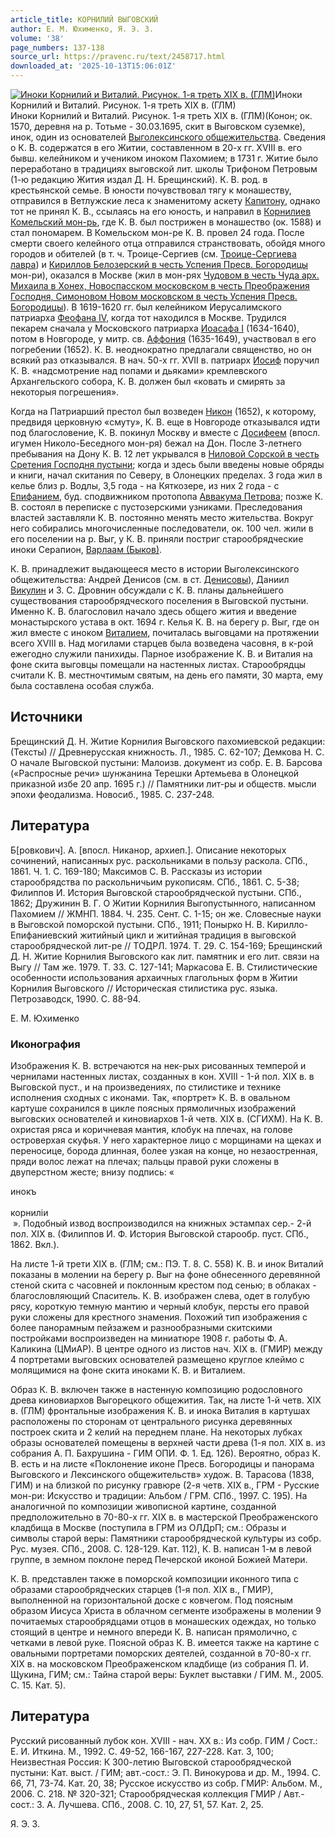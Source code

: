 ```yaml
---
article_title: КОРНИЛИЙ ВЫГОВСКИЙ
author: Е. М. Юхименко, Я. Э. З.
volume: '38'
page_numbers: 137-138
source_url: https://pravenc.ru/text/2458717.html
downloaded_at: '2025-10-13T15:06:01Z'
---
```


[![Иноки Корнилий и Виталий. Рисунок. 1-я треть XIX в. (ГЛМ)](https://pravenc.ru/data/2019/08/11/1236500524/i200.jpg "Кликните для увеличения картинки")](https://pravenc.ru/data/2019/08/11/1236500524/i400.jpg)Иноки Корнилий и Виталий. Рисунок. 1-я треть XIX в. (ГЛМ)  
Иноки Корнилий и Виталий. Рисунок. 1-я треть XIX в. (ГЛМ)(Конон; ок. 1570, деревня на р. Тотьме - 30.03.1695, скит в Выговском суземке), инок, один из основателей [Выголексинского общежительства](<https://pravenc.ru/text/Выголексинское общежительство.html>). Сведения о К. В. содержатся в его Житии, составленном в 20-х гг. XVIII в. его бывш. келейником и учеником иноком Пахомием; в 1731 г. Житие было переработано в традициях выговской лит. школы Трифоном Петровым (1-ю редакцию Жития издал Д. Н. Брещинский). К. В. род. в крестьянской семье. В юности почувствовал тягу к монашеству, отправился в Ветлужские леса к знаменитому аскету [Капитону](https://pravenc.ru/text/Капитону.html), однако тот не принял К. В., ссылаясь на его юность, и направил в [Корнилиев Комельский мон-рь](<https://pravenc.ru/text/Корнилиев Комельский мон-рь.html>), где К. В. был пострижен в монашество (ок. 1588) и стал пономарем. В Комельском мон-ре К. В. провел 24 года. После смерти своего келейного отца отправился странствовать, обойдя много городов и обителей (в т. ч. Троице-Сергиев (см. [Троице-Сергиева лавра](<https://pravenc.ru/text/Троице-Сергиева лавра.html>)) и [Кириллов Белозерский в честь Успения Пресв. Богородицы](<https://pravenc.ru/text/Кириллов Белозерский в честь Успения Пресвятой Богородицы монастырь.html>) мон-ри), оказался в Москве (жил в мон-рях [Чудовом в честь Чуда арх. Михаила в Хонех, Новоспасском московском в честь Преображения Господня, Симоновом Новом московском в честь Успения Пресв. Богородицы](<https://pravenc.ru/text/Чудовом в честь Чуда арх  Михаила в Хонех  Новоспасском московском в честь Преображения Господня  Симоновом Новом московском в честь Успения Пресв  Богородицы.html>)). В 1619-1620 гг. был келейником Иерусалимского патриарха [Феофана IV](<https://pravenc.ru/text/Феофана IV.html>), когда тот находился в Москве. Трудился пекарем сначала у Московского патриарха [Иоасафа I](<https://pravenc.ru/text/Иоасаф I.html>) (1634-1640), потом в Новгороде, у митр. св. [Аффония](https://pravenc.ru/text/Аффония.html) (1635-1649), участвовал в его погребении (1652). К. В. неоднократно предлагали священство, но он всякий раз отказывался. В нач. 50-х гг. XVII в. патриарх [Иосиф](https://pravenc.ru/text/Иосиф.html) поручил К. В. «надсмотрение над попами и дьяками» кремлевского Архангельского собора, К. В. должен был «ковать и смирять за некоторыя погрешения».

Когда на Патриарший престол был возведен [Никон](https://pravenc.ru/text/Никон.html) (1652), к которому, предвидя церковную «смуту», К. В. еще в Новгороде отказывался идти под благословение, К. В. покинул Москву и вместе с [Досифеем](https://pravenc.ru/text/Досифей.html) (впосл. игумен Николо-Беседного мон-ря) бежал на Дон. После 3-летнего пребывания на Дону К. В. 12 лет укрывался в [Ниловой Сорской в честь Сретения Господня пустыни](<https://pravenc.ru/text/Ниловой Сорской в честь Сретения Господня пустыни.html>); когда и здесь были введены новые обряды и книги, начал скитания по Северу, в Олонецких пределах. 3 года жил в келье близ р. Водлы, 3,5 года - на Кяткозере, из них 2 года - с [Епифанием](https://pravenc.ru/text/Епифаний.html), буд. сподвижником протопопа [Аввакума Петрова](https://pravenc.ru/text/АВВАКУМ.html); позже К. В. состоял в переписке с пустозерскими узниками. Преследования властей заставляли К. В. постоянно менять место жительства. Вокруг него собирались многочисленные последователи, ок. 100 чел. жили в его поселении на р. Выг, у К. В. приняли постриг старообрядческие иноки Серапион, [Варлаам (Быков)](<https://pravenc.ru/text/Варлаам (Быков).html>).

К. В. принадлежит выдающееся место в истории Выголексинского общежительства: Андрей Денисов (см. в ст. [Денисовы](https://pravenc.ru/text/Денисовы.html)), Даниил [Викулин](https://pravenc.ru/text/Викулин.html) и З. С. Дровнин обсуждали с К. В. планы дальнейшего существования старообрядческого поселения в Выговской пустыни. Именно К. В. благословил начало здесь общего жития и введение монастырского устава в окт. 1694 г. Келья К. В. на берегу р. Выг, где он жил вместе с иноком [Виталием](https://pravenc.ru/text/Виталием.html), почиталась выговцами на протяжении всего XVIII в. Над могилами старцев была возведена часовня, в к-рой ежегодно служили панихиды. Парное изображение К. В. и Виталия на фоне скита выговцы помещали на настенных листах. Старообрядцы считали К. В. местночтимым святым, на день его памяти, 30 марта, ему была составлена особая служба.

## Источники

Брещинский Д. Н. Житие Корнилия Выговского пахомиевской редакции: (Тексты) // Древнерусская книжность. Л., 1985. С. 62-107; Демкова Н. С. О начале Выговской пустыни: Малоизв. документ из собр. Е. В. Барсова («Распросные речи» шунжанина Терешки Артемьева в Олонецкой приказной избе 20 апр. 1695 г.) // Памятники лит-ры и обществ. мысли эпохи феодализма. Новосиб., 1985. С. 237-248.

## Литература

Б[ровкович]. А. [впосл. Никанор, архиеп.]. Описание некоторых сочинений, написанных рус. раскольниками в пользу раскола. СПб., 1861. Ч. 1. С. 169-180; Максимов С. В. Рассказы из истории старообрядства по раскольничьим рукописям. СПб., 1861. С. 5-38; Филиппов И. История Выговской старообрядческой пустыни. СПб., 1862; Дружинин В. Г. О Житии Корнилия Выгопустынного, написанном Пахомием // ЖМНП. 1884. Ч. 235. Сент. С. 1-15; он же. Словесные науки в Выговской поморской пустыни. СПб., 1911; Понырко Н. В. Кирилло-Епифаниевский житийный цикл и житийная традиция в выговской старообрядческой лит-ре // ТОДРЛ. 1974. Т. 29. С. 154-169; Брещинский Д. Н. Житие Корнилия Выговского как лит. памятник и его лит. связи на Выгу // Там же. 1979. Т. 33. С. 127-141; Маркасова Е. В. Стилистические особенности использования архаичных глагольных форм в Житии Корнилия Выговского // Историческая стилистика рус. языка. Петрозаводск, 1990. С. 88-94.

Е. М. Юхименко 

### Иконография

Изображения К. В. встречаются на нек-рых рисованных темперой и чернилами настенных листах, созданных в кон. XVIII - 1-й пол. XIX в. в Выговской пуст., и на произведениях, по стилистике и технике исполнения сходных с иконами. Так, «портрет» К. В. в овальном картуше сохранился в цикле поясных прямоличных изображений выговских основателей и киновиархов 1-й четв. XIX в. (СГИХМ). На К. В. охристая ряса и коричневая мантия, клобук на плечах, на голове островерхая скуфья. У него характерное лицо с морщинами на щеках и переносице, борода длинная, более узкая на конце, но незаостренная, пряди волос лежат на плечах; пальцы правой руки сложены в двуперстном жесте; внизу подпись: «<div class="cu">инокъ</div> <div class="cu">корнилiи</div> ». Подобный извод воспроизводился на книжных эстампах сер.- 2-й пол. XIX в. (Филиппов И. Ф. История Выговской старообр. пуст. СПб., 1862. Вкл.).

На листе 1-й трети XIX в. (ГЛМ; см.: ПЭ. Т. 8. С. 558) К. В. и инок Виталий показаны в молении на берегу р. Выг на фоне обнесенного деревянной стеной скита с часовней и поклонным крестом под сенью; в облаках - благословляющий Спаситель. К. В. изображен слева, одет в голубую рясу, короткую темную мантию и черный клобук, персты его правой руки сложены для крестного знамения. Похожий тип изображения с более панорамным пейзажем и разнообразными скитскими постройками воспроизведен на миниатюре 1908 г. работы Ф. А. Каликина (ЦМиАР). В центре одного из листов нач. XIX в. (ГМИР) между 4 портретами выговских основателей размещено круглое клеймо с молящимися на фоне скита иноками К. В. и Виталием.

Образ К. В. включен также в настенную композицию родословного древа киновиархов Выгорецкого общежития. Так, на листе 1-й четв. XIX в. (ГЛМ) фронтальные изображения К. В. и инока Виталия в картушах расположены по сторонам от центрального рисунка деревянных построек скита и 2 келий на переднем плане. На некоторых лубках образы основателей помещены в верхней части древа (1-я пол. XIX в. из собрания А. П. Бахрушина - ГИМ ОПИ. Ф. 1. Ед. 126). Вероятно, образ К. В. есть и на листе «Поклонение иконе Пресв. Богородицы и панорама Выговского и Лексинского общежительств» худож. В. Тарасова (1838, ГИМ) и на близкой по рисунку гравюре (2-я четв. XIX в., ГРМ - Русские мон-ри: Искусство и традиции: Альбом / ГРМ. СПб., 1997. С. 195). На аналогичной по композиции живописной картине, созданной предположительно в 70-80-х гг. XIX в. в мастерской Преображенского кладбища в Москве (поступила в ГРМ из ОЛДрП; см.: Образы и символы старой веры: Памятники старообрядческой культуры из собр. Рус. музея. СПб., 2008. С. 128-129. Кат. 112), К. В. написан 1-м в левой группе, в земном поклоне перед Печерской иконой Божией Матери.

К. В. представлен также в поморской композиции иконного типа с образами старообрядческих старцев (1-я пол. XIX в., ГМИР), выполненной на горизонтальной доске с ковчегом. Под поясным образом Иисуса Христа в облачном сегменте изображены в молении 9 почитаемых старообрядцами отцов в монашеских одеждах, но только стоящий в центре и немного впереди К. В. написан прямолично, с четками в левой руке. Поясной образ К. В. имеется также на картине с овальными портретами поморских деятелей, созданной в 70-80-х гг. XIX в. на московском Преображенском кладбище (из собрания П. И. Щукина, ГИМ; см.: Тайна старой веры: Буклет выставки / ГИМ. М., 2005. С. 15. Кат. 5).

## Литература

Русский рисованный лубок кон. XVIII - нач. XX в.: Из собр. ГИМ / Сост.: Е. И. Иткина. М., 1992. С. 49-52, 166-167, 227-228. Кат. 3, 100; Неизвестная Россия: К 300-летию Выговской старообрядческой пустыни: Кат. выст. / ГИМ; авт.-сост.: Э. П. Винокурова и др. М., 1994. С. 66, 71, 73-74. Кат. 20, 38; Русское искусство из собр. ГМИР: Альбом. М., 2006. С. 218. № 320-321; Старообрядческая коллекция ГМИР / Авт.-сост.: З. А. Лучшева. СПб., 2008. С. 10, 27, 51, 57. Кат. 2, 25.

Я. Э. З.
